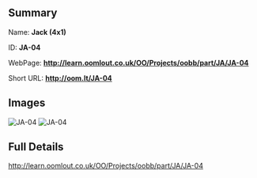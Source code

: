 

## Summary
 
Name: __Jack (4x1)__

ID: __JA-04__

WebPage: __http://learn.oomlout.co.uk/OO/Projects/oobb/part/JA/JA-04__

Short URL: __http://oom.lt/JA-04__


## Images
![JA-04](http://oomlout.com/oobb-gen/parts/JA/JA-04/JA-04_01_420.jpg)
![JA-04](http://oomlout.com/oobb-gen/parts/JA/JA-04/JA-04_420.png)




## Full Details

 http://learn.oomlout.co.uk/OO/Projects/oobb/part/JA/JA-04

